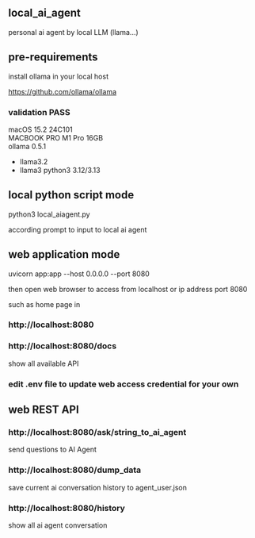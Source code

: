 ## local_ai_agent
personal ai agent by local LLM (llama...)


## pre-requirements
install ollama in your local host


https://github.com/ollama/ollama

### validation PASS 
macOS 15.2 24C101 \
MACBOOK PRO M1 Pro 16GB \
ollama 0.5.1
- llama3.2
- llama3
python3 3.12/3.13


## local python script mode
python3 local_aiagent.py

according prompt to input to local ai agent

## web application mode
uvicorn app:app --host 0.0.0.0 --port 8080

then open web browser to access from localhost or ip address port 8080

such as home page in
### http://localhost:8080

### http://localhost:8080/docs 
show all available API

### edit .env file to update web access credential for your own

## web REST API
### http://localhost:8080/ask/string_to_ai_agent
send questions to AI Agent

### http://localhost:8080/dump_data
save current ai conversation history to agent_user.json

### http://localhost:8080/history
show all ai agent conversation 
